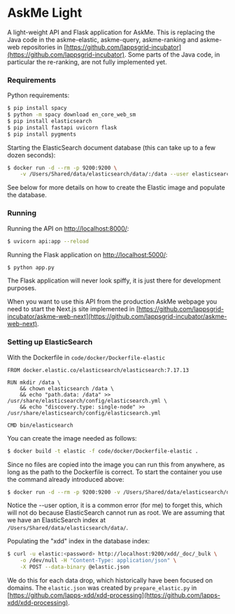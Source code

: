 # AskMe Light

A light-weight API and Flask application for AskMe. This is replacing the Java code in the askme-elastic, askme-query, askme-ranking and askme-web repositories in [https://github.com/lappsgrid-incubator](https://github.com/lappsgrid-incubator). Some parts of the Java code, in particular the re-ranking, are not fully implemented yet.


### Requirements

Python requirements:

```bash
$ pip install spacy
$ python -m spacy download en_core_web_sm
$ pip install elasticsearch
$ pip install fastapi uvicorn flask
$ pip install pygments
```

Starting the ElasticSearch document database (this can take up to a few dozen seconds):

```bash
$ docker run -d --rm -p 9200:9200 \
	-v /Users/Shared/data/elasticsearch/data/:/data --user elasticsearch elastic
```
See below for more details on how to create the Elastic image and populate the database.


### Running

Running the API on [http://localhost:8000/](http://localhost:8000/):

```bash
$ uvicorn api:app --reload
```

Running the Flask application on [http://localhost:5000/](http://localhost:5000/):

```bash
$ python app.py
```

The Flask application will never look spiffy, it is just there for development purposes.

When you want to use this API from the production AskMe webpage you need to start the Next.js site implemented in [https://github.com/lappsgrid-incubator/askme-web-next](https://github.com/lappsgrid-incubator/askme-web-next).


### Setting up ElasticSearch

With the Dockerfile in `code/docker/Dockerfile-elastic`

```docker
FROM docker.elastic.co/elasticsearch/elasticsearch:7.17.13

RUN mkdir /data \
	&& chown elasticsearch /data \
	&& echo "path.data: /data" >> /usr/share/elasticsearch/config/elasticsearch.yml \
	&& echo "discovery.type: single-node" >> /usr/share/elasticsearch/config/elasticsearch.yml

CMD bin/elasticsearch
```

You can create the image needed as follows:

```bash
$ docker build -t elastic -f code/docker/Dockerfile-elastic .
```

Since no files are copied into the image you can run this from anywhere, as long as the path to the Dockerfile is correct. To start the container you use the command already introduced above:

```bash
$ docker run -d --rm -p 9200:9200 -v /Users/Shared/data/elasticsearch/data/:/data --user elasticsearch elastic
```

Notice the --user option, it is a common error (for me) to forget this, which will not do because ElasticSearch cannot run as root. We are assuming that we have an ElasticSearch index at `/Users/Shared/data/elasticsearch/data/`. 

Populating the "xdd" index in the database index:

```bash
$ curl -u elastic:<password> http://localhost:9200/xdd/_doc/_bulk \
    -o /dev/null -H "Content-Type: application/json" \
    -X POST --data-binary @elastic.json
```

We do this for each data drop, which historically have been focused on domains. The `elastic.json` was created by `prepare_elastic.py` in [https://github.com/lapps-xdd/xdd-processing](https://github.com/lapps-xdd/xdd-processing).
